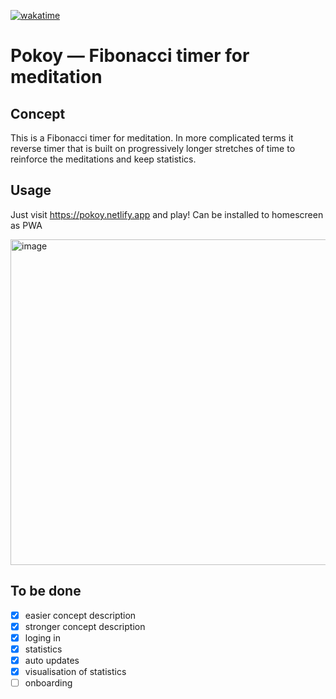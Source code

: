[![wakatime](https://wakatime.com/badge/github/m0rtyn/pokoy.svg)](https://wakatime.com/badge/github/m0rtyn/pokoy)

# Pokoy — Fibonacci timer for meditation

## Concept

This is a Fibonacci timer for meditation. In more complicated terms it reverse timer that is built on progressively longer stretches of time to reinforce the meditations and keep statistics.

## Usage

Just visit https://pokoy.netlify.app and play! Can be installed to homescreen as PWA

<img width="521" alt="image" src="https://user-images.githubusercontent.com/20739202/120170972-cd4c0800-c201-11eb-9e86-edfe913c7191.png">

## To be done

* [x] easier concept description
* [x] stronger concept description
* [x] loging in
* [x] statistics
* [x] auto updates
* [x] visualisation of statistics
* [ ] onboarding
